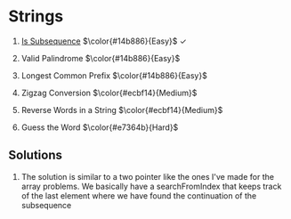 # Strings

1. [Is Subsequence](https://leetcode.com/problems/valid-palindrome) $\color{#14b886}{Easy}$ &#x2713;

2. Valid Palindrome $\color{#14b886}{Easy}$

3. Longest Common Prefix $\color{#14b886}{Easy}$

4. Zigzag Conversion $\color{#ecbf14}{Medium}$

5. Reverse Words in a String $\color{#ecbf14}{Medium}$

6. Guess the Word $\color{#e7364b}{Hard}$

## Solutions
1. The solution is similar to a two pointer like the ones I've made for the array problems. We basically have a searchFromIndex that keeps track
of the last element where we have found the continuation of the subsequence


